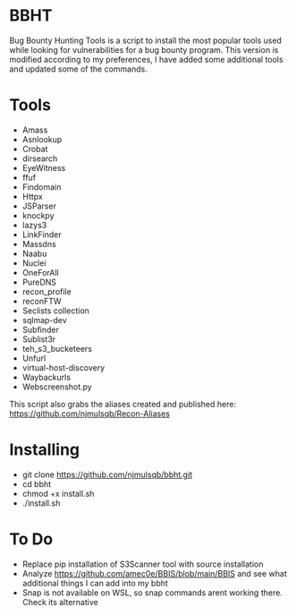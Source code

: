 # BBHT

Bug Bounty Hunting Tools is a script to install the most popular tools used while looking for vulnerabilities for a bug bounty program. This version is modified according to my preferences, I have added some additional tools and updated some of the commands.

# Tools

- Amass
- Asnlookup
- Crobat
- dirsearch
- EyeWitness
- ffuf
- Findomain
- Httpx
- JSParser
- knockpy
- lazys3
- LinkFinder
- Massdns
- Naabu
- Nuclei
- OneForAll
- PureDNS
- recon_profile
- reconFTW
- Seclists collection
- sqlmap-dev
- Subfinder
- Sublist3r
- teh_s3_bucketeers
- Unfurl
- virtual-host-discovery
- Waybackurls
- Webscreenshot.py

This script also grabs the aliases created and published here:
https://github.com/njmulsqb/Recon-Aliases

# Installing

- git clone https://github.com/njmulsqb/bbht.git
- cd bbht
- chmod +x install.sh
- ./install.sh


# To Do
- Replace pip installation of S3Scanner tool with source installation
- Analyze https://github.com/amec0e/BBIS/blob/main/BBIS and see what additional things I can add into my bbht
- Snap is not available on WSL, so snap commands arent working there. Check its alternative

